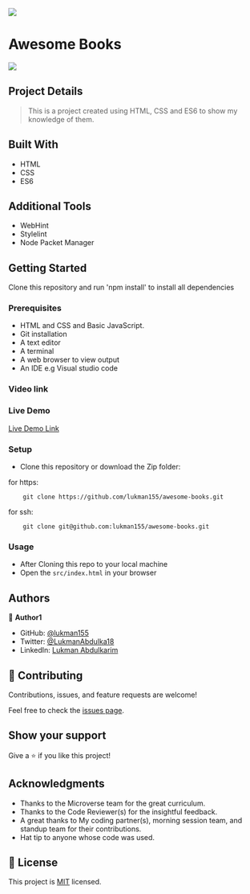 ![](https://img.shields.io/badge/Microverse-blueviolet)

# Awesome Books

![](./hello.png)

## Project Details

> This is a project created using HTML, CSS and ES6 to show my knowledge of them.

## Built With

- HTML
- CSS
- ES6

## Additional Tools

- WebHint
- Stylelint
- Node Packet Manager



## Getting Started

Clone this repository and run 'npm install' to install all dependencies

### Prerequisites

- HTML and CSS and Basic JavaScript.
- Git installation
- A text editor 
- A terminal
- A web browser to view output
- An IDE e.g Visual studio code

### Video link


### Live Demo

[Live Demo Link](https://lukman155.github.io/awesome-books/)

### Setup

- Clone this repository or download the Zip folder:


for https:
```
    git clone https://github.com/lukman155/awesome-books.git
```
for ssh:
```
    git clone git@github.com:lukman155/awesome-books.git

```

### Usage

- After Cloning this repo to your local machine
- Open the `src/index.html` in your browser

## Authors

👤 **Author1**

- GitHub: [@lukman155](https://github.com/lukman155)
- Twitter: [@LukmanAbdulka18](https://twitter.com/LukmanAbdulka18)
- LinkedIn: [Lukman Abdulkarim](https://linkedin.com/in/lukmanbaba)

## 🤝 Contributing

Contributions, issues, and feature requests are welcome!

Feel free to check the [issues page](https://github.com/lukman155/HelloMicroverse/issues).

## Show your support

Give a ⭐️ if you like this project!

## Acknowledgments

- Thanks to the Microverse team for the great curriculum.
- Thanks to the Code Reviewer(s) for the insightful feedback.
- A great thanks to My coding partner(s), morning session team, and standup team for their contributions.
- Hat tip to anyone whose code was used.

## 📝 License

This project is [MIT](./MIT.md) licensed.